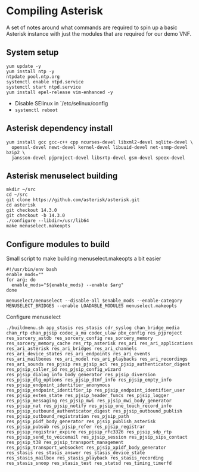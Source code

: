 # Compiling Asterisk

A set of notes around what commands are required to spin up a basic Asterisk
instance with just the modules that are required for our demo VNF.

## System setup
```
yum update -y
yum install ntp -y
ntpdate pool.ntp.org
systemctl enable ntpd.service
systemctl start ntpd.service
yum install epel-release vim-enhanced -y
```

* Disable SElinux in `/etc/selinux/config
* `systemctl reboot`

## Asterisk dependency install
```
yum install gcc gcc-c++ cpp ncurses-devel libxml2-devel sqlite-devel \
  openssl-devel newt-devel kernel-devel libuuid-devel net-snmp-devel bzip2 \
  jansson-devel pjproject-devel libsrtp-devel gsm-devel speex-devel
```

## Asterisk menuselect building
```
mkdir ~/src
cd ~/src
git clone https://github.com/asterisk/asterisk.git
cd asterisk
git checkout 14.3.0
git checkout -b 14.3.0
./configure --libdir=/usr/lib64
make menuselect.makeopts
```

## Configure modules to build

Small script to make building menuselect.makeopts a bit easier

```
#!/usr/bin/env bash
enable_mods=""
for arg; do
  enable_mods="${enable_mods} --enable $arg"
done

menuselect/menuselect --disable-all $enable_mods --enable-category MENUSELECT_BRIDGES --enable LOADABLE_MODULES menuselect.makeopts
```

Configure menuselect

```
./buildmenu.sh app_stasis res_stasis cdr_syslog chan_bridge_media chan_rtp chan_pjsip codec_a_mu codec_ulaw pbx_config res_pjproject res_sorcery_astdb res_sorcery_config res_sorcery_memory res_sorcery_memory_cache res_rtp_asterisk res_ari res_ari_applications res_ari_asterisk res_ari_bridges res_ari_channels res_ari_device_states res_ari_endpoints res_ari_events res_ari_mailboxes res_ari_model res_ari_playbacks res_ari_recordings res_ari_sounds res_pjsip res_pjsip_acl res_pjsip_authenticator_digest res_pjsip_caller_id res_pjsip_config_wizard res_pjsip_dialog_info_body_generator res_pjsip_diversion res_pjsip_dlg_options res_pjsip_dtmf_info res_pjsip_empty_info res_pjsip_endpoint_identifier_anonymous res_pjsip_endpoint_identifier_ip res_pjsip_endpoint_identifier_user res_pjsip_exten_state res_pjsip_header_funcs res_pjsip_logger res_pjsip_messaging res_pjsip_mwi res_pjsip_mwi_body_generator res_pjsip_nat res_pjsip_notify res_pjsip_one_touch_record_info res_pjsip_outbound_authenticator_digest res_pjsip_outbound_publish res_pjsip_outbound_registration res_pjsip_path res_pjsip_pidf_body_generator res_pjsip_publish_asterisk res_pjsip_pubsub res_pjsip_refer res_pjsip_registrar res_pjsip_registrar_expire res_pjsip_rfc3326 res_pjsip_sdp_rtp res_pjsip_send_to_voicemail res_pjsip_session res_pjsip_sips_contact res_pjsip_t38 res_pjsip_transport_management res_pjsip_transport_websocket res_pjsip_xpidf_body_generator res_stasis res_stasis_answer res_stasis_device_state res_stasis_mailbox res_stasis_playback res_stasis_recording res_stasis_snoop res_stasis_test res_statsd res_timing_timerfd
```
